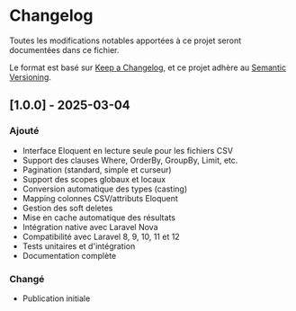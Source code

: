 # Changelog

Toutes les modifications notables apportées à ce projet seront documentées dans ce fichier.

Le format est basé sur [Keep a Changelog](https://keepachangelog.com/fr/1.0.0/),
et ce projet adhère au [Semantic Versioning](https://semver.org/spec/v2.0.0.html).

## [1.0.0] - 2025-03-04

### Ajouté

- Interface Eloquent en lecture seule pour les fichiers CSV
- Support des clauses Where, OrderBy, GroupBy, Limit, etc.
- Pagination (standard, simple et curseur)
- Support des scopes globaux et locaux
- Conversion automatique des types (casting)
- Mapping colonnes CSV/attributs Eloquent
- Gestion des soft deletes
- Mise en cache automatique des résultats
- Intégration native avec Laravel Nova
- Compatibilité avec Laravel 8, 9, 10, 11 et 12
- Tests unitaires et d'intégration
- Documentation complète

### Changé

- Publication initiale
